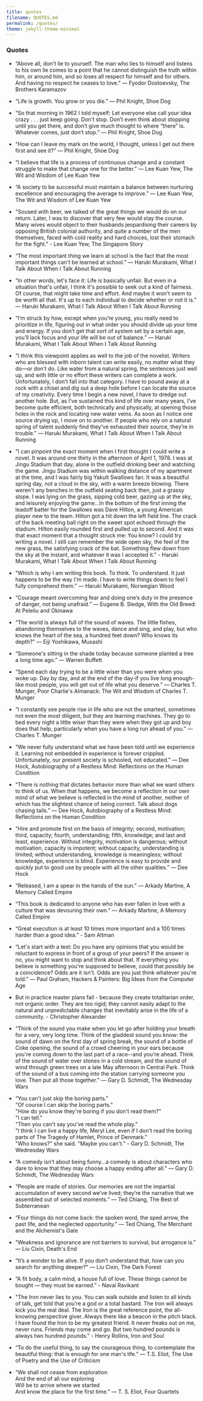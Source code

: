 ```yaml
---
title: quotes
filename: QUOTES.md
permalink: /quotes/
theme: jekyll-theme-minimal
---
```

### Quotes

* “Above all, don't lie to yourself. The man who lies to himself and listens to his own lie comes to a point that he cannot distinguish the truth within him, or around him, and so loses all respect for himself and for others. And having no respect he ceases to love.” ― Fyodor Dostoevsky, The Brothers Karamazov

* “Life is growth. You grow or you die.” ― Phil Knight, Shoe Dog

* “So that morning in 1962 I told myself: Let everyone else call your idea crazy . . . just keep going. Don’t stop. Don’t even think about stopping until you get there, and don’t give much thought to where “there” is. Whatever comes, just don’t stop.” ― Phil Knight, Shoe Dog

* “How can I leave my mark on the world, I thought, unless I get out there first and see it?” ― Phil Knight, Shoe Dog

* “I believe that life is a process of continuous change and a constant struggle to make that change one for the better.” ― Lee Kuan Yew, The Wit and Wisdom of Lee Kuan Yew

* “A society to be successful must maintain a balance between nurturing excellence and encouraging the average to improve.” ― Lee Kuan Yew, The Wit and Wisdom of Lee Kuan Yew

* "Soused with beer, we talked of the great things we would do on our return. Later, I was to discover that very few would stay the course. Many wives would object to their husbands jeopardising their careers by opposing British colonial authority, and quite a number of the men themselves, faced with cold reality and hard choices, lost their stomach for the fight." - Lee Kuan Yew, The Singapore Story

* “The most important thing we learn at school is the fact that the most important things can't be learned at school.” ― Haruki Murakami, What I Talk About When I Talk About Running

* “In other words, let's face it: Life is basically unfair. But even in a situation that's unfair, I think it's possible to seek out a kind of fairness. Of course, that might take time and effort. And maybe it won't seem to be worth all that. It's up to each individual to decide whether or not it is.” ― Haruki Murakami, What I Talk About When I Talk About Running

* “I’m struck by how, except when you’re young, you really need to prioritize in life, figuring out in what order you should divide up your time and energy. If you don’t get that sort of system set by a certain age, you’ll lack focus and your life will be out of balance.” ― Haruki Murakami, What I Talk About When I Talk About Running

* "I think this viewpoint applies as well to the job of the novelist. Writers who are blessed with inborn talent can write easily, no matter what they do—or don’t do. Like water from a natural spring, the sentences just well up, and with little or no effort these writers can complete a work. Unfortunately, I don’t fall into that category. I have to pound away at a rock with a chisel and dig out a deep hole before I can locate the source of my creativity. Every time I begin a new novel, I have to dredge out another hole. But, as I’ve sustained this kind of life over many years, I’ve become quite efficient, both technically and physically, at opening those holes in the rock and locating new water veins. As soon as I notice one source drying up, I move on to another. If people who rely on a natural spring of talent suddenly find they’ve exhausted their source, they’re in trouble." ― Haruki Murakami, What I Talk About When I Talk About Running

* "I can pinpoint the exact moment when I first thought I could write a novel. It was around one thirty in the afternoon of April 1, 1978. I was at Jingu Stadium that day, alone in the outfield drinking beer and watching the game. Jingu Stadium was within walking distance of my apartment at the time, and I was fairly big Yakult Swallows fan. It was a beautiful spring day, not a cloud in the sky, with a warm breeze blowing. There weren't any benches in the outfield seating back then, just a grassy slope. I was lying on the grass, sipping cold beer, gazing up at the sky, and leisurely enjoying the game...In the bottom of the first inning the leadoff batter for the Swallows was Dave Hilton, a young American player new to the team. Hilton got a hit down the left field line. The crack of the back meeting ball right on the sweet spot echoed through the stadium. Hilton easily rounded first and pulled up to second. And it was that exact moment that a thought struck me: You know? I could try writing a novel. I still can remember the wide open sky, the feel of the new grass, the satisfying crack of the bat. Something flew down from the sky at the instant, and whatever it was I accepted it." - Haruki Murakami, What I Talk About When I Talk About Running

* “Which is why I am writing this book. To think. To understand. It just happens to be the way I'm made. I have to write things down to feel I fully comprehend them.” ― Haruki Murakami, Norwegian Wood

* “Courage meant overcoming fear and doing one’s duty in the presence of danger, not being unafraid.” ― Eugene B. Sledge, With the Old Breed: At Peleliu and Okinawa

* “The world is always full of the sound of waves. The little fishes, abandoning themselves to the waves, dance and sing, and play, but who knows the heart of the sea, a hundred feet down? Who knows its depth?” ― Eiji Yoshikawa, Musashi

* “Someone's sitting in the shade today because someone planted a tree a long time ago.” ― Warren Buffett

* “Spend each day trying to be a little wiser than you were when you woke up. Day by day, and at the end of the day-if you live long enough-like most people, you will get out of life what you deserve.” ― Charles T. Munger, Poor Charlie's Almanack: The Wit and Wisdom of Charles T. Munger

* “I constantly see people rise in life who are not the smartest, sometimes not even the most diligent, but they are learning machines. They go to bed every night a little wiser than they were when they got up and boy does that help, particularly when you have a long run ahead of you.” ― Charles T. Munger

* “We never fully understand what we have been told until we experience it. Learning not embedded in experience is forever crippled. Unfortunately, our present society is schooled, not educated.” ― Dee Hock, Autobiography of a Restless Mind: Reflections on the Human Condition

* “There is nothing that dictates behavior more than what we want others to think of us. When that happens, we become a reflection in our own mind of what we believe is reflected in the mind of another, neither of which has the slightest chance of being correct. Talk about dogs chasing tails.” ― Dee Hock, Autobiography of a Restless Mind: Reflections on the Human Condition

* “Hire and promote first on the basis of integrity; second, motivation; third, capacity; fourth, understanding; fifth, knowledge; and last and least, experience. Without integrity, motivation is dangerous; without motivation, capacity is impotent; without capacity, understanding is limited; without understanding, knowledge is meaningless; without knowledge, experience is blind. Experience is easy to provide and quickly put to good use by people with all the other qualities.” ― Dee Hock

* “Released, I am a spear in the hands of the sun.” ― Arkady Martine, A Memory Called Empire

* “This book is dedicated to anyone who has ever fallen in love with a culture that was devouring their own.” ― Arkady Martine, A Memory Called Empire

* “Great execution is at least 10 times more important and a 100 times harder than a good idea.” - Sam Altman

* “Let's start with a test: Do you have any opinions that you would be reluctant to express in front of a group of your peers? If the answer is no, you might want to stop and think about that. If everything you believe is something you're supposed to believe, could that possibly be a coincidence? Odds are it isn't. Odds are you just think whatever you're told.” ― Paul Graham, Hackers & Painters: Big Ideas from the Computer Age

* But in practice master plans fail - because they create totalitarian order, not organic order. They are too rigid; they cannot easily adapt to the natural and unpredictable changes that inevitably arise in the life of a community. - Christopher Alexander

* “Think of the sound you make when you let go after holding your breath for a very, very long time. Think of the gladdest sound you know: the sound of dawn on the first day of spring break, the sound of a bottle of Coke opening, the sound of a crowd cheering in your ears because you're coming down to the last part of a race--and you're ahead. Think of the sound of water over stones in a cold stream, and the sound of wind through green trees on a late May afternoon in Central Park. Think of the sound of a bus coming into the station carrying someone you love. Then put all those together.” ― Gary D. Schmidt, The Wednesday Wars

* “You can't just skip the boring parts."  
    "Of course I can skip the boring parts."  
    "How do you know they're boring if you don't read them?"  
    "I can tell."  
    "Then you can't say you've read the whole play."  
    "I think I can live a happy life, Meryl Lee, even if I don't read the boring parts of The Tragedy of Hamlet, Prince of Denmark."  
    "Who knows?" she said. "Maybe you can't.” - Gary D. Schmidt, The Wednesday Wars

* “A comedy isn’t about being funny...a comedy is about characters who dare to know that they may choose a happy ending after all.” ― Gary D. Schmidt, The Wednesday Wars

* “People are made of stories. Our memories are not the impartial accumulation of every second we’ve lived; they’re the narrative that we assembled out of selected moments.” ― Ted Chiang, The Best of Subterranean

* “Four things do not come back: the spoken word, the sped arrow, the past life, and the neglected opportunity.” ― Ted Chiang, The Merchant and the Alchemist's Gate

* “Weakness and ignorance are not barriers to survival, but arrogance is.” ― Liu Cixin, Death's End

* “It’s a wonder to be alive. If you don’t understand that, how can you search for anything deeper?” ― Liu Cixin, The Dark Forest

* “A fit body, a calm mind, a house full of love. These things cannot be bought — they must be earned.” - Naval Ravikant 

* "The Iron never lies to you. You can walk outside and listen to all kinds of talk, get told that you’re a god or a total bastard. The Iron will always kick you the real deal. The Iron is the great reference point, the all-knowing perspective giver. Always there like a beacon in the pitch black. I have found the Iron to be my greatest friend. It never freaks out on me, never runs. Friends may come and go. But two hundred pounds is always two hundred pounds." - Henry Rollins, Iron and Soul

* “To do the useful thing, to say the courageous thing, to contemplate the beautiful thing: that is enough for one man's life.” ― T.S. Eliot, The Use of Poetry and the Use of Criticism

* “We shall not cease from exploration  
    And the end of all our exploring  
    Will be to arrive where we started  
    And know the place for the first time.”  ― T. S. Eliot, Four Quartets